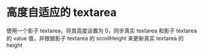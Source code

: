 # 高度自适应的 textarea

使用一个影子 textarea，将其高度设置为 0，同步真实 textarea 和影子 textarea 的 value 值，并根据影子 textarea 的 scrollHeight 来更新真实 textarea 的 height
